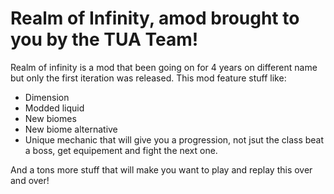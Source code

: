 # Realm of Infinity, amod brought to you by the TUA Team!

Realm of infinity is a mod that been going on for 4 years on different name but only the first iteration was released. 
This mod feature stuff like:
- Dimension
- Modded liquid
- New biomes
- New biome alternative
- Unique mechanic that will give you a progression, not jsut the class beat a boss, get equipement and fight the next one.

And a tons more stuff that will make you want to play and replay this over and over!
